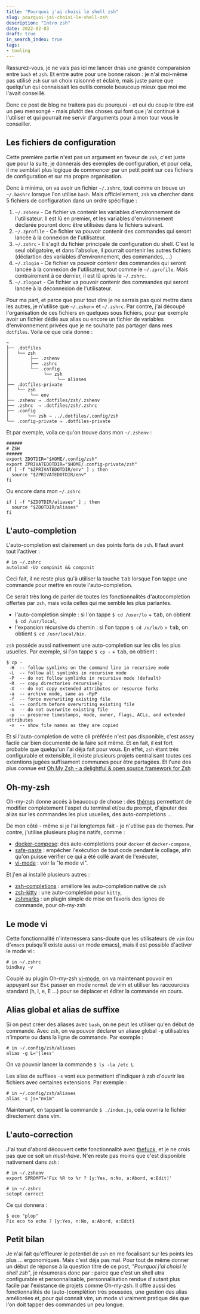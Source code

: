 ```yaml
---
title: "Pourquoi j'ai choisi le shell zsh"
slug: pourquoi-jai-choisi-le-shell-zsh
description: "Intro zsh"
date: 2022-02-03
draft: true
in_search_index: true
tags:
- tooling
---
```


Rassurez-vous, je ne vais pas ici me lancer dnas une grande comparaision entre `bash` et `zsh`. Et entre autre pour une bonne raison : je  n'ai moi-même pas utilisé `zsh` sur un choix raisonné et éclairé, mais juste parce que quelqu'un qui connaissait les outils console beaucoup mieux que moi me l'avait conseillé.

Donc ce post de blog ne traitera pas du pourquoi - et oui du coup le titre est un peu mensongé - mais plutôt des choses qui font que j'ai continué à l'utiliser et qui pourrait me servir d'arguments pour à mon tour vous le conseiller.

## Les fichiers de configuration

Cette première partie n'est pas un argument en faveur de `zsh`, c'est juste que pour la suite, je donnerais des exemples de configuration, et pour cela, il me semblait plus logique de commencer par un petit point sur ces fichiers de configuration et sur ma propre organisation.

Donc à minima, on va avoir un fichier `~/.zshrc`, tout comme on trouve un `~/.bashrc` lorsque l'on utilise `bash`. Mais officiellement, `zsh` va chercher dans 5 fichiers de configuration dans un ordre spécifique :

1. `~/.zshenv` - Ce fichier va contenir les variables d'environnement de l'utilisateur. Il est lû en premier, et les variables d'environnement déclarée pouront donc être utilisées dans le fichiers suivant.
2. `~/.zprofile` - Ce fichier va pouvoir contenir des commandes qui seront lancée à la connexion de l'utilisateur.
3. `~/.zshrc` - Il s'agit du fichier principale de configuration du shell. C'est le seul obligatoire, et dans l'absolue, il pourrait contenir les autres fichiers (déclartion des variables d'environnement, des commandes, ...)
4. `~/.zlogin` - Ce fichier va pouvoir contenir des commandes qui seront lancée à la connexion de l'utilisateur, tout comme le `~/.zprofile`. Mais contrairement à ce dernier, il est lû aprés le `~/.zshrc`.
5. `~/.zlogout` - Ce fichier va pouvoir contenir des commandes qui seront lancée à la déconnexion de l'utilisateur.

Pour ma part, et parce que pour tout dire je ne serrais pas quoi mettre dans les autres, je n'utilise que `~/.zshenv` et `~/.zshrc`. Par contre, j'ai découpé l'organisation de ces fichiers en quelques sous fichiers, pour par exemple avoir un fichier dédié aux alias ou encore un fichier de variables d'environnement privées que je ne souhaite pas partager dans mes `dotfiles`. Voila ce que cela donne :

```shell
~
├── .dotfiles
│   └── zsh
│        ├── .zshenv
│        ├── .zshrc
│        └── .config
│             └── zsh
│             	   └── aliases
├── .dotfiles-private
│   └── zsh
│        └── env
├── .zshenv ⇒ .dotfiles/zsh/.zshenv
├── .zshrc  ⇒ .dotfiles/zsh/.zshrc
├── .config
│       └── zsh ⇒ ../.dotfiles/.config/zsh
└── .config-private ⇒ .dotfiles-private
```

Et par exemple, voila ce qu'on trouve dans mon `~/.zshenv` :

```shell
######
# ZSH
######
export ZDOTDIR="$HOME/.config/zsh"
export ZPRIVATEDOTDIR="$HOME/.config-private/zsh"
if [ -f "$ZPRIVATEDOTDIR/env" ] ; then
  source "$ZPRIVATEDOTDIR/env"
fi
```

Ou encore dans mon `~/.zshrc`

```shell
if [ -f "$ZDOTDIR/aliases" ] ; then
  source "$ZDOTDIR/aliases"
fi
```

## L'auto-completion
L'auto-completion est clairement un des points forts de `zsh`. Il faut avant tout l'activer :

```shell
# in ~/.zshrc
autoload -Uz compinit && compinit
```

Ceci fait, il ne reste plus qu'à utiliser la touche <kbd>tab</kbd> lorsque l'on tappe une commande pour mettre en route l'auto-completion.

Ce serait très long de parler de toutes les fonctionnalités d'autocompletion offertes par `zsh`, mais voila celles qui me semble les plus parlantes.

- l'auto-completion simple : si l'on tappe  `$ cd /user/lo` + <kbd>tab</kbd>, on obtient  `$ cd /usr/local`,
- l'expansion récursive du chemin : si l'on tappe  `$ cd /u/lo/b` + <kbd>tab</kbd>, on obtient  `$ cd /usr/local/bin`.

`zsh` posséde aussi nativement une auto-completion sur les clis les plus usuelles. Par exemple, si l'on tappe  `$ cp -` + <kbd>tab</kbd>, on obtient :

```shell
$ cp -
 -H  -- follow symlinks on the command line in recursive mode
 -L  -- follow all symlinks in recursive mode
 -P  -- do not follow symlinks in recursive mode (default)
 -R  -- copy directories recursively
 -X  -- do not copy extended attributes or resource forks
 -a  -- archive mode, same as -RpP
 -f  -- force overwriting existing file
 -i  -- confirm before overwriting existing file
 -n  -- do not overwrite existing file
 -p  -- preserve timestamps, mode, owner, flags, ACLs, and extended attributes
 -v  -- show file names as they are copied
```

Et si l'auto-completion de votre cli préférée n'est pas disponible, c'est assey facile car bien documenté de la faire soit même. Et en fait, il est fort probable que quelqu'un l'ai déja fait pour vous. En effet, `zsh` étant trés configurable et extensible, il existe plusieurs projets centralisant toutes ces extentions jugées suffisament communes pour être partagées. Et l'une des plus connue est [Oh My Zsh - a delightful & open source framework for Zsh](https://ohmyz.sh/)

## Oh-my-zsh
Oh-my-zsh donne accés à beaucoup de chose : des [thémes](https://github.com/ohmyzsh/ohmyzsh/wiki/Themes) permettant de modifier completement l'aspet du terminal et/ou du prompt, d'ajouter des alias sur les commandes les plus usuelles, des auto-completions ...

De mon côté - même si je l'ai longtemps fait - je n'utilise pas de themes. Par contre, j'utilise plusieurs plugins natifs, comme :

- [docker-compose](https://github.com/ohmyzsh/ohmyzsh/tree/master/plugins/docker-compose): des auto-completions pour `docker` et `docker-compose`,
- [safe-paste](https://github.com/ohmyzsh/ohmyzsh/tree/master/plugins/safe-paste) : empêcher l'exécution de tout code pendant le collage, afin qu'on puisse vérifier ce qui a été collé avant de l'exécuter,
- [vi-mode](https://github.com/ohmyzsh/ohmyzsh/tree/master/plugins/vi-mode) : voir la "le mode vi".

 Et j'en ai installé plusieurs autres :
 
 - [zsh-completions](https://github.com/zsh-users/zsh-completions) : améliore les auto-completion native de `zsh`
 - [zsh-kitty](https://github.com/redxtech/zsh-kitty) : une auto-completion pour `kitty`,
 - [zshmarks](https://github.com/jocelynmallon/zshmarks) : un plugin simple de mise en favoris des lignes de commande, pour oh-my-zsh

## Le mode vi

Cette fonctionnalité n'interressera sans-doute que les utilisateurs de  `vim` (ou d'`emacs` puisqu'il existe aussi un mode emacs), mais il est possible d'activer le mode vi :

```shell
# in ~/.zshrc
bindkey -v
```

Couplé au plugin Oh-my-zsh [vi-mode](https://github.com/ohmyzsh/ohmyzsh/tree/master/plugins/vi-mode), on va maintenant pouvoir en appuyant sur <kbd>Esc</kbd>  passer en mode `normal` de vim et utiliser les raccourcies standard (h, l, e, E ...) pour se déplacer et éditer la commande en cours.

## Alias global et alias de suffixe

Si on peut créer des aliases avec `bash`, on ne peut les utiliser qu'en début de commande. Avec `zsh`, on va pouvoir déclarer un aliase global `-g` utilisables n'importe ou dans la ligne de commande. Par exemple :

```shell
# in ~/.config/zsh/aliases
alias -g L='|less'
```

On va pouvoir lancer la commande `$ ls -la /etc L`

Les alias de suffixes `-s` vont eux permettent d'indiquer à zsh d'ouvrir les fichiers avec certaines extensions. Par exemple  :

```shell
# in ~/.config/zsh/aliases
alias -s js="nvim"
```

Maintenant, en tappant la commande `$ ./index.js`, cela ouvrira le fichier directement dans vim.

## L'auto-correction

J'ai tout d'abord découvert cette fonctionnalité avec [thefuck](https://github.com/nvbn/thefuck), et je ne crois pas que ce soit un *must-have*. N'en reste pas moins que c'est disponible nativement dans `zsh` :

```shell
# in ~/.zshenv
export SPROMPT='Fix %R to %r ? [y:Yes, n:No, a:Abord, e:Edit]'
```

```shell
# in ~/.zshrc
setopt correct
```

Ce qui donnera :

```shell
$ eco "plop"
Fix eco to echo ? [y:Yes, n:No, a:Abord, e:Edit]
```

## Petit bilan

Je n'ai fait qu'effleurer le potentiel de `zsh` en me focalisant sur les points les plus ... ergonomiques. Mais c'est déja pas mal. Pour tout de même donner un début de réponse à la question titre de ce post, *"Pourquoi j'ai choisi le shell zsh"*, je résumerais donc par : parce que c'est un shell utra configurable et personnalisable, personnalisation rendue d'autant plus facile par l'existance de projets comme Oh-my-zsh. Il offre aussi des fonctionnalités de (auto-)complétion trés poussées, une gestion des alias améliorées et, pour qui connait vim, un mode vi vraiment pratique dés que l'on doit tapper des commandes un peu longue.
